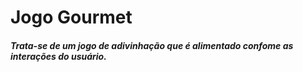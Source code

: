 # Jogo Gourmet
##### Trata-se de um jogo de adivinhação que é alimentado confome as interações do usuário.


